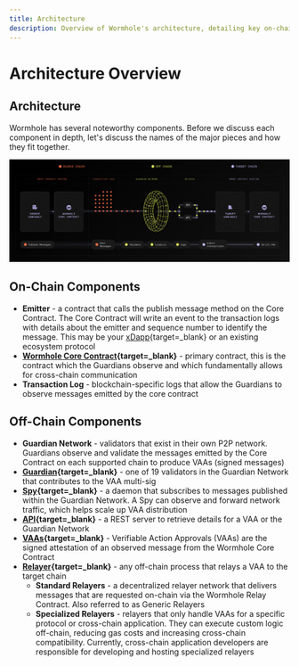 ```yaml
---
title: Architecture
description: Overview of Wormhole's architecture, detailing key on-chain and off-chain components like the Core Contract, Guardian Network, and relayers.
---
```

<!--
need to link this page in the introduction page once its merged
need to add links
-->
# Architecture Overview

## Architecture

Wormhole has several noteworthy components. Before we discuss each component in depth, let's discuss the names of the major pieces and how they fit together.

![Wormhole architecture detailed diagram: source to target chain communication.](/images/learn/architecture/overview.webp)

## On-Chain Components

- **Emitter** - a contract that calls the publish message method on the Core Contract. The Core Contract will write an event to the transaction logs with details about the emitter and sequence number to identify the message. This may be your [xDapp](#){target=\_blank} or an existing ecosystem protocol <!-- link to glossary xDapp -->
- **[Wormhole Core Contract](#){target=\_blank}** - primary contract, this is the contract which the Guardians observe and which fundamentally allows for cross-chain communication <!-- link to core contracts page -->
- **Transaction Log** - blockchain-specific logs that allow the Guardians to observe messages emitted by the core contract

## Off-Chain Components

- **Guardian Network** - validators that exist in their own P2P network. Guardians observe and validate the messages emitted by the Core Contract on each supported chain to produce VAAs (signed messages)
- **[Guardian](#){target=\_blank}** - one of 19 validators in the Guardian Network that contributes to the VAA multi-sig
- **[Spy](#){target=\_blank}** - a daemon that subscribes to messages published within the Guardian Network. A Spy can observe and forward network traffic, which helps scale up VAA distribution
- **[API](#){target=\_blank}** - a REST server to retrieve details for a VAA or the Guardian Network
- **[VAAs](/learn/infrastructure/vaas/){target=\_blank}** - Verifiable Action Approvals (VAAs) are the signed attestation of an observed message from the Wormhole Core Contract
- **[Relayer](#){target=\_blank}** - any off-chain process that relays a VAA to the target chain
    - **Standard Relayers** - a decentralized relayer network that delivers messages that are requested on-chain via the Wormhole Relay Contract. Also referred to as Generic Relayers
    - **Specialized Relayers** - relayers that only handle VAAs for a specific protocol or cross-chain application. They can execute custom logic off-chain, reducing gas costs and increasing cross-chain compatibility. Currently, cross-chain application developers are responsible for developing and hosting specialized relayers

